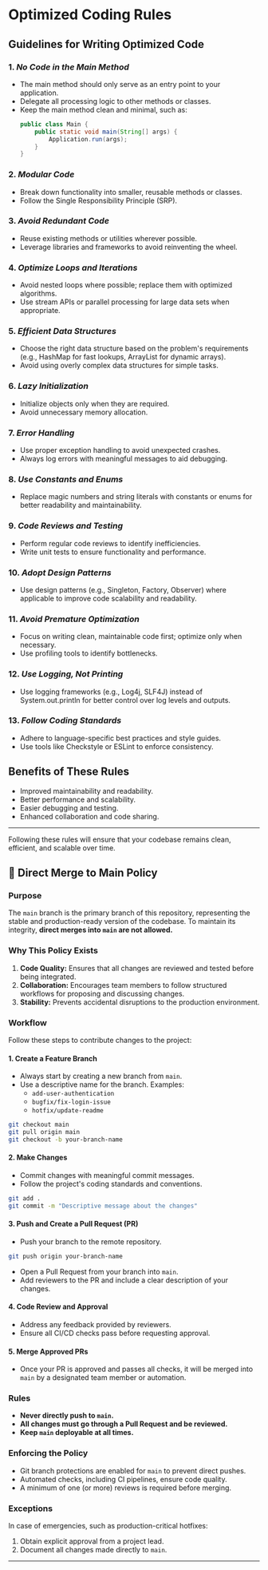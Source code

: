 # Optimized Coding Rules

## Guidelines for Writing Optimized Code

### 1. *No Code in the Main Method*
   - The main method should only serve as an entry point to your application.
   - Delegate all processing logic to other methods or classes.
   - Keep the main method clean and minimal, such as:
     ```java
     public class Main {
         public static void main(String[] args) {
             Application.run(args);
         }
     }
     ```

### 2. *Modular Code*
   - Break down functionality into smaller, reusable methods or classes.
   - Follow the Single Responsibility Principle (SRP).

### 3. *Avoid Redundant Code*
   - Reuse existing methods or utilities wherever possible.
   - Leverage libraries and frameworks to avoid reinventing the wheel.

### 4. *Optimize Loops and Iterations*
   - Avoid nested loops where possible; replace them with optimized algorithms.
   - Use stream APIs or parallel processing for large data sets when appropriate.

### 5. *Efficient Data Structures*
   - Choose the right data structure based on the problem's requirements (e.g., HashMap for fast lookups, ArrayList for dynamic arrays).
   - Avoid using overly complex data structures for simple tasks.

### 6. *Lazy Initialization*
   - Initialize objects only when they are required.
   - Avoid unnecessary memory allocation.

### 7. *Error Handling*
   - Use proper exception handling to avoid unexpected crashes.
   - Always log errors with meaningful messages to aid debugging.

### 8. *Use Constants and Enums*
   - Replace magic numbers and string literals with constants or enums for better readability and maintainability.

### 9. *Code Reviews and Testing*
   - Perform regular code reviews to identify inefficiencies.
   - Write unit tests to ensure functionality and performance.

### 10. *Adopt Design Patterns*
   - Use design patterns (e.g., Singleton, Factory, Observer) where applicable to improve code scalability and readability.

### 11. *Avoid Premature Optimization*
   - Focus on writing clean, maintainable code first; optimize only when necessary.
   - Use profiling tools to identify bottlenecks.

### 12. *Use Logging, Not Printing*
   - Use logging frameworks (e.g., Log4j, SLF4J) instead of System.out.println for better control over log levels and outputs.

### 13. *Follow Coding Standards*
   - Adhere to language-specific best practices and style guides.
   - Use tools like Checkstyle or ESLint to enforce consistency.

## Benefits of These Rules
- Improved maintainability and readability.
- Better performance and scalability.
- Easier debugging and testing.
- Enhanced collaboration and code sharing.

---

Following these rules will ensure that your codebase remains clean, efficient, and scalable over time.

## 🚫 Direct Merge to Main Policy

### Purpose
The `main` branch is the primary branch of this repository, representing the stable and production-ready version of the codebase. To maintain its integrity, **direct merges into `main` are not allowed.**

### Why This Policy Exists
1. **Code Quality:** Ensures that all changes are reviewed and tested before being integrated.
2. **Collaboration:** Encourages team members to follow structured workflows for proposing and discussing changes.
3. **Stability:** Prevents accidental disruptions to the production environment.

### Workflow
Follow these steps to contribute changes to the project:

#### 1. **Create a Feature Branch**
   - Always start by creating a new branch from `main`.
   - Use a descriptive name for the branch. Examples:
     - `add-user-authentication`
     - `bugfix/fix-login-issue`
     - `hotfix/update-readme`

   ```bash
   git checkout main
   git pull origin main
   git checkout -b your-branch-name
   ```

#### 2. **Make Changes**
   - Commit changes with meaningful commit messages.
   - Follow the project's coding standards and conventions.

   ```bash
   git add .
   git commit -m "Descriptive message about the changes"
   ```

#### 3. **Push and Create a Pull Request (PR)**
   - Push your branch to the remote repository.

   ```bash
   git push origin your-branch-name
   ```

   - Open a Pull Request from your branch into `main`.
   - Add reviewers to the PR and include a clear description of your changes.

#### 4. **Code Review and Approval**
   - Address any feedback provided by reviewers.
   - Ensure all CI/CD checks pass before requesting approval.

#### 5. **Merge Approved PRs**
   - Once your PR is approved and passes all checks, it will be merged into `main` by a designated team member or automation.

### Rules
- **Never directly push to `main`.**
- **All changes must go through a Pull Request and be reviewed.**
- **Keep `main` deployable at all times.**

### Enforcing the Policy
- Git branch protections are enabled for `main` to prevent direct pushes.
- Automated checks, including CI pipelines, ensure code quality.
- A minimum of one (or more) reviews is required before merging.

### Exceptions
In case of emergencies, such as production-critical hotfixes:
1. Obtain explicit approval from a project lead.
2. Document all changes made directly to `main`.

---
